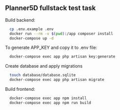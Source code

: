 ## Planner5D fullstack test task

Build backend:
```sh
  cp .env.example .env
  docker run --rm -v $(pwd):/app composer install
  docker-compose up -d
```

To generate APP_KEY and copy it to .env file:
```sh
  docker-compose exec app php artisan key:generate
```

Create database and apply migrations
```sh
  touch database/database.sqlite
  docker-compose exec app php artisan migrate
```

Build frontend:
```sh
  docker-compose exec app npm install
  docker-compose exec app npm run build
```

